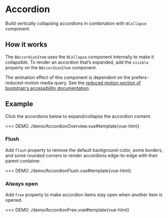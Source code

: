 # Accordion

<ComponentSidebar />

<div class="lead mb-5">

Build vertically collapsing accordions in combination with `BCollapse` component.

</div>

## How it works

The `BAccordionItem` uses the `BCollapse` component internally to make it collapsible. To render an accordion that’s expanded, add the `visible` property on the `BAccordionItem` component.

<BAlert variant="info" :model-value="true" class="my-5">

The animation effect of this component is dependent on the prefers-reduced-motion media query. See the [reduced motion section of bootstrap's accessibility documentation](https://getbootstrap.com/docs/5.3/getting-started/accessibility/#reduced-motion).

</BAlert>

## Example

Click the accordions below to expand/collapse the accordion content.

<<< DEMO ./demo/AccordionOverview.vue#template{vue-html}

### Flush

Add `flush` property to remove the default background-color, some borders, and some rounded corners to render accordions edge-to-edge with their parent container.

<<< DEMO ./demo/AccordionFlush.vue#template{vue-html}

### Always open

Add `free` property to make accordion items stay open when another item is opened.

<<< DEMO ./demo/AccordionFree.vue#template{vue-html}

<ComponentReference :data="data" />

<script lang="ts">
import {data} from '../../data/components/accordion.data'

export default {
  setup() {
    return {data}
  }
}
</script>
